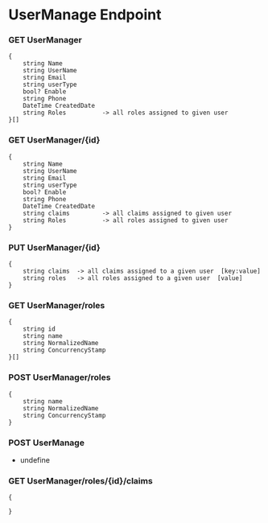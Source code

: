 # UserManage Endpoint

### GET UserManager
```
{
    string Name
    string UserName
    string Email
    string userType
    bool? Enable
    string Phone
    DateTime CreatedDate
    string Roles          -> all roles assigned to given user
}[]
```

### GET UserManager/{id}
```
{
    string Name
    string UserName
    string Email
    string userType
    bool? Enable
    string Phone
    DateTime CreatedDate
    string claims         -> all claims assigned to given user 
    string Roles          -> all roles assigned to given user
}
```

### PUT UserManager/{id}
```
{
    string claims  -> all claims assigned to a given user  [key:value]
    string roles   -> all roles assigned to a given user  [value]
}
```

### GET UserManager/roles
```
{
    string id 
    string name 
    string NormalizedName
    string ConcurrencyStamp
}[]
```

### POST UserManager/roles
```
{
    string name 
    string NormalizedName
    string ConcurrencyStamp
}
```


### POST UserManage
   - undefine 

### GET UserManager/roles/{id}/claims
```
{

}
```
